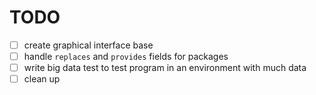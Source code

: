 # TODO

- [ ] create graphical interface base
- [ ] handle `replaces` and `provides` fields for packages
- [ ] write big data test to test program in an environment with much data
- [ ] clean up

